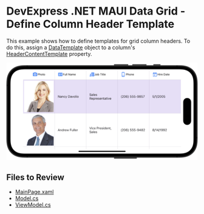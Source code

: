 # DevExpress .NET MAUI Data Grid - Define Column Header Template

This example shows how to define templates for grid column headers. To do this, assign a [DataTemplate](https://learn.microsoft.com/en-us/dotnet/api/microsoft.maui.controls.datatemplate) object to a column's [HeaderContentTemplate](https://docs.devexpress.com/MAUI/DevExpress.Maui.DataGrid.GridColumn.HeaderContentTemplate) property.

<img src="./img/column-header-template-example.png"/>

<!-- default file list -->
## Files to Review

* [MainPage.xaml](./DataGrid_ColumnHeaderTemplate/MainPage.xaml)
* [Model.cs](./DataGrid_ColumnHeaderTemplate/Model.cs)
* [ViewModel.cs](./DataGrid_ColumnHeaderTemplate/ViewModel.cs)
<!-- default file list end -->
